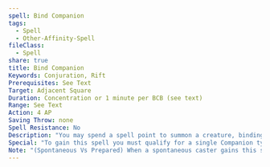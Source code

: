 ```yaml
---
spell: Bind Companion
tags:
  - Spell
  - Other-Affinity-Spell
fileClass:
  - Spell
share: true
title: Bind Companion
Keywords: Conjuration, Rift
Prerequisites: See Text
Target: Adjacent Square
Duration: Concentration or 1 minute per BCB (see text)
Range: See Text
Action: 4 AP
Saving Throw: none
Spell Resistance: No
Description: "You may spend a spell point to summon a creature, binding it to this plane of existence, called a Companion, you have made a contract with causing it to appear in an adjacent square, ready to act on your following turn. You must concentrate to maintain the Companion's presence, but may always spend an additional spell point to allow the summoned creature to remain for 1 minute per BCB without concentration.\r\rCompanions can take mamy forms decided by a combination of its form, type, and traits. While there are nearly no limits to how you may make your Companion look, you cannot choose a Companion with the exact same appearance as another creature (though the Companion still has the Disguise skill and similar options available to it). Regardless of what type a summoned Companion choses it always will have the Elemental type with a subtype matching the affinity talent required to summon a creature of their base type; in addition to any other types determined by their companion type. For example a animal type would be both Beast, and a Elemental(Nature) type due to the nature affinity requirement.\rWhen you gain this spell, you automatically gain a single Companion of your choice; Chosing its Form, Type, and Traits as described on the Companion Rules page.\rIf a Companion is summoned multiple times during a day, they do not regain hit points or other resources spent; only regaining them when you would rest and regain resrouces such as spell points. If a Companion is reduced to 0 hit points or fewer, they instantly disappear and cannot be summoned again until the following day. A Companion may be dismissed as a free action. Unless otherwise specified a companion will always follow the orders of the summoner and generally will not act on its own other than to defend itself, or to carry out any long-standing orders (such as \"Defend me\" or \"Defend my allies\").\rWhile the home plane of a Companion is generally open for roleplay options, the creature for mechanical purposes simply ceases to exist when it is not summoned. Because of this it may not carry items or store items in their home plane or bring items to the caster's plane, and leaves any items it is wearing or is carrying behind when it leaves this plane. Talents that grant equipment are an exception, but simply disappear when the creature is unsummoned.\rCompanions made through this spell have access to any traits available through form talents, alter talents, or companion talents, you have available."
Special: "To gain this spell you must qualify for a single Companion type to design your Companion with. Information on the progression and talents for Companions can be found on the Companion Page.\r\rIf a creature already possesses this spell, but is granted this spell again they instead gain Extra Companion as a bonus talent."
Note: "(Spontaneous Vs Prepared) When a spontaneous caster gains this spell and talents that modify a Companion, the Companion is always summoned with the selected talents; this applies to talents applied to Companions taken with the additional Companion talent. Effectively talents are applied to a Companion the moment the spontaneous caster gains the talent, without the ability to remove it later unless they would be able to un-learn and replace the talent.\rPrepared casters may decide their Companion and talents as part of preparing their spells each day, effectively creating a new contract to bind a creature meeting their specifications that day. For roleplay purposes that can be the same creature, simply modified each time; but this has no impact on the actual form or talents a creature would possess."
---
```


